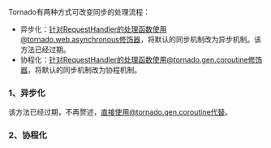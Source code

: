 Tornado有两种方式可改变同步的处理流程：

* 异步化：针对RequestHandler的处理函数使用@tornado.web.asynchronous修饰器，将默认的同步机制改为异步机制。该方法已经过期。
* 协程化：针对RequestHandler的处理函数使用@tornado.gen.coroutine修饰器，将默认的同步机制改为协程机制。

### 1、异步化

该方法已经过期，不再赘述，直接使用@tornado.gen.coroutine代替。

### 2、协程化



